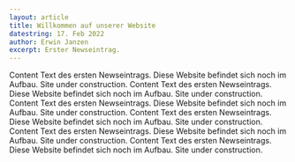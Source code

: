 ```yaml
---
layout: article
title: Willkommen auf unserer Website
datestring: 17. Feb 2022
author: Erwin Janzen
excerpt: Erster Newseintrag.
---
```


Content Text des ersten Newseintrags. Diese Website befindet sich noch im
Aufbau. Site under construction. Content Text des ersten Newseintrags. Diese
Website befindet sich noch im Aufbau. Site under construction. Content Text des
ersten Newseintrags. Diese Website befindet sich noch im Aufbau. Site under
construction. Content Text des ersten Newseintrags. Diese Website befindet sich
noch im Aufbau. Site under construction. Content Text des ersten Newseintrags.
Diese Website befindet sich noch im Aufbau. Site under construction. Content
Text des ersten Newseintrags. Diese Website befindet sich noch im Aufbau. Site
under construction.
